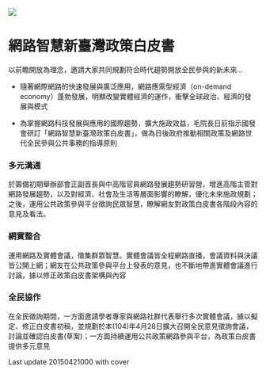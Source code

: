![](web-01.jpg)

# 網路智慧新臺灣政策白皮書
以前瞻開放為理念，邀請大家共同規劃符合時代趨勢開放全民參與的新未來...

* 隨著網際網路的快速發展與廣泛應用，網路應需型經濟（on-demand economy）蓬勃發展，明顯改變實體經濟的運作，衝擊全球政治、經濟的發展與模式

* 為掌握網路科技發展與應用的國際趨勢，擴大施政效益，毛院長日前指示國發會研訂「網路智慧新臺灣政策白皮書」，做為日後政府推動相關政策及網路世代全民參與公共事務的指導原則

### 多元溝通 
於籌備初期舉辦部會正副首長與中高階官員網路發展趨勢研習營，增進高階主管對網路發展趨勢，以及對經濟、社會及生活等層面影響的瞭解，優化未來施政規劃；之後，運用公共政策參與平台徵詢民眾智慧，瞭解網友對政策白皮書各階段內容的意見及看法。

### 網實整合
運用網路及實體會議，徵集群眾智慧。實體會議皆全程網路直播，會議資料與決議皆公開上網；網友在公共政策參與平台上發表的意見，也不斷地帶進實體會議進行討論，據以修正政策白皮書架構與內容


### 全民協作
在全民徵詢期間，一方面邀請學者專家與網路社群代表舉行多次實體會議，據以擬定、修正白皮書初稿，並規劃於本(104)年4月28日擴大召開全民意見徵詢會議，討論並確認白皮書(草案)；一方面持續運用公共政策網路參與平台，為政策白皮書提供多元意見

Last update 20150421000 with cover
